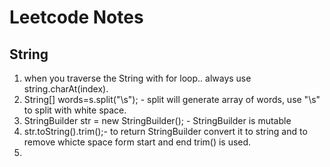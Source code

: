 # Leetcode Notes

## String

1. when you traverse the String with for loop.. always use string.charAt(index).
2. String[] words=s.split("\s"); - split will generate array of words, use "\s" to split with white space.
3. StringBuilder str = new StringBuilder(); - StringBuilder is mutable
4. str.toString().trim();- to return StringBuilder convert it to string and to remove whicte space form start and end trim() is used.
5. 
